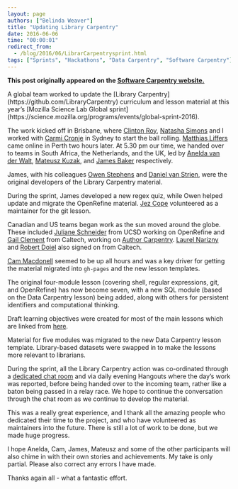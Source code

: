 ```yaml
---
layout: page
authors: ["Belinda Weaver"]
title: "Updating Library Carpentry"
date: 2016-06-06
time: "00:00:01"
redirect_from:
  - /blog/2016/06/LibrarCarpentrysprint.html
tags: ["Sprints", "Hackathons", "Data Carpentry", "Software Carpentry"]
---
```


<p><b>This post originally appeared on the <a href="https://software-carpentry.org/">Software Carpentry website.</a></b></p>
A global team worked to update the [Library Carpentry](https://github.com/LibraryCarpentry) curriculum and lesson material at
this year’s [Mozilla Science Lab Global sprint](https://science.mozilla.org/programs/events/global-sprint-2016).

The work kicked off in Brisbane, where [Clinton Roy](https://twitter.com/clinton_roy), [Natasha Simons](https://twitter.com/n_simons) and I worked with [Carmi Cronje](https://twitter.com/machinical) in Sydney to start the ball rolling.
[Matthias Liffers](https://twitter.com/mpfl) came online in Perth two hours later. At 5.30 pm our time, we handed over to teams in South Africa, the Netherlands, and the UK, led by [Anelda van der Walt](https://twitter.com/aneldavdw), [Mateusz Kuzak](https://twitter.com/matkuzak), and [James Baker](https://twitter.com/j_w_baker) respectively.

James, with his colleagues [Owen Stephens](https://github.com/ostephens) and [Daniel van Strien](https://github.com/davanstrien), were the original developers of the Library Carpentry material.

During the sprint, James developed a new regex quiz, while Owen helped update and migrate the OpenRefine material. 
[Jez Cope](https://github.com/jezcope) volunteered as a maintainer for the git lesson.

Canadian and US teams began work as the sun moved around the globe. These included [Juliane Schneider](https://github.com/pitviper6) from UCSD working on OpenRefine and [Gail Clement](https://github.com/Repositorian) from Caltech, working on [Author Carpentry](https://github.com/Repositorian/AuthorCarpentry). [Laurel Narizny](https://github.com/lnarizny) and [Robert Doiel](https://github.com/rsdoiel) also signed on from Caltech.

[Cam Macdonell](https://twitter.com/cjmacdonell) seemed to be up all hours and was a key driver for getting the material migrated into `gh-pages` and the new lesson templates.

The original four-module lesson (covering shell, regular expressions, git, and OpenRefine) has now become seven, 
with a new SQL module (based on the Data Carpentry lesson) being added, along with others for persistent 
identifiers and computational thinking. 

Draft learning objectives were created for most of the main lessons which are linked 
from [here](https://github.com/data-lessons/librarycarpentry).

Material for five modules was migrated to the new Data Carpentry lesson template. Library-based datasets were 
swapped in to make the lessons more relevant to librarians. 

During the sprint, all the Library Carpentry action was co-ordinated through a 
[dedicated chat room](https://gitter.im/weaverbel/LibraryCarpentry) and via daily evening Hangouts 
where the day’s work was reported, before being handed over to the incoming team, rather like a baton being passed in a relay race. We hope to continue the conversation through the chat room as we continue to develop the material.

This was a really great experience, and I thank all the amazing people who dedicated their time to the project, and who 
have volunteered as maintainers into the future. There is still a lot of work to be done, but we made huge progress.

I hope Anelda, Cam, James, Mateusz and some of the other participants will also chime in with their own stories and achievements. My take is only partial. Please also correct any errors I have made.

Thanks again all - what a fantastic effort.
